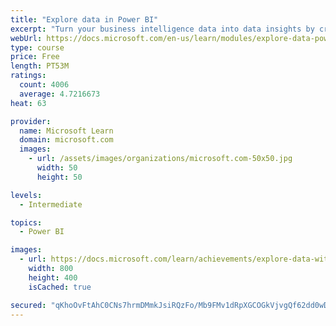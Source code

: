 ```yaml
---
title: "Explore data in Power BI"
excerpt: "Turn your business intelligence data into data insights by creating and configuring Power BI dashboards."
webUrl: https://docs.microsoft.com/en-us/learn/modules/explore-data-power-bi/
type: course
price: Free
length: PT53M
ratings:
  count: 4006
  average: 4.7216673
heat: 63

provider:
  name: Microsoft Learn
  domain: microsoft.com
  images:
    - url: /assets/images/organizations/microsoft.com-50x50.jpg
      width: 50
      height: 50

levels:
  - Intermediate

topics:
  - Power BI

images:
  - url: https://docs.microsoft.com/learn/achievements/explore-data-with-power-bi-desktop-social.png
    width: 800
    height: 400
    isCached: true

secured: "qKhoOvFtAhC0CNs7hrmDMmkJsiRQzFo/Mb9FMv1dRpXGCOGkVjvgQf62dd0wDSNs+WYx8KFivWMPKOU3CWTej+eF6MjdrEXE1YAIsPff3H/W+gU8GnodF5qSe2hF4cqEGYsf6fQP3plMR5Dowpt+VDz/jG6AwexFDjmKjHZt/M8+5WGRkFDL05yPFb81hMIwe8qSoNMJPgA0tnrJkI6vjZ+jsV7JAmJqaBVHQFJ2gyFy9EvooAePoK/IB4HsFm3g5kjNPXWkyNyGYZ/gnBNlYS0SqE3i8j/YMdsQmidVnYczvBYxKFuM7eST2UCUmW6MLFHsGTkpm1x2fNTt1GvWdZqR3yE5axjx1qoufLXFnDINewsnbfy6kBqgbjfPz50W1iJV55YsY3kWTY7itI26ALGo3HFrLiSL9xwkjmnlqtk=;uBYLWP1MYBy1cSjygHCXXw=="
---
```


